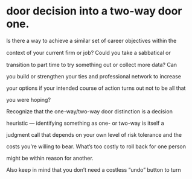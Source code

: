 # door decision into a two-way door one.

Is there a way to achieve a similar set of career objectives within the

context of your current ﬁrm or job? Could you take a sabbatical or

transition to part time to try something out or collect more data? Can

you build or strengthen your ties and professional network to increase

your options if your intended course of action turns out not to be all that

you were hoping?

Recognize that the one-way/two-way door distinction is a decision

heuristic — identifying something as one- or two-way is itself a

judgment call that depends on your own level of risk tolerance and the

costs you’re willing to bear. What’s too costly to roll back for one person

might be within reason for another.

Also keep in mind that you don’t need a costless “undo” button to turn